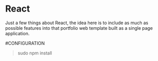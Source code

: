 # React

Just a few things about React, the idea here is to include as much as possible features into that portfolio web template built as a single page application.

#CONFIGURATION
> sudo npm install